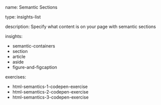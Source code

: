 name: Semantic Sections

type: insights-list

description: Specify what content is on your page with semantic sections

insights:
  - semantic-containers
  - section
  - article
  - aside
  - figure-and-figcaption

exercises:
  - html-semantics-1-codepen-exercise
  - html-semantics-2-codepen-exercise
  - html-semantics-3-codepen-exercise

